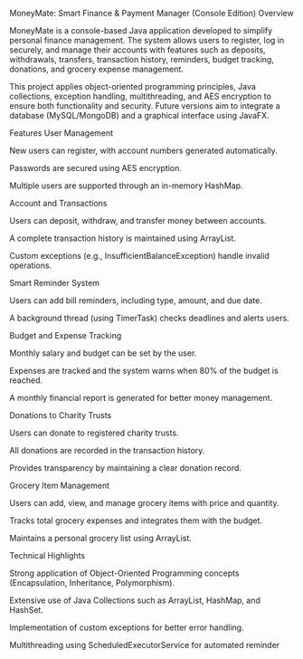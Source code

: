 MoneyMate: Smart Finance & Payment Manager (Console Edition)
Overview

MoneyMate is a console-based Java application developed to simplify personal finance management.
The system allows users to register, log in securely, and manage their accounts with features such as deposits, withdrawals, transfers, transaction history, reminders, budget tracking, donations, and grocery expense management.

This project applies object-oriented programming principles, Java collections, exception handling, multithreading, and AES encryption to ensure both functionality and security. Future versions aim to integrate a database (MySQL/MongoDB) and a graphical interface using JavaFX.

Features
User Management

New users can register, with account numbers generated automatically.

Passwords are secured using AES encryption.

Multiple users are supported through an in-memory HashMap.

Account and Transactions

Users can deposit, withdraw, and transfer money between accounts.

A complete transaction history is maintained using ArrayList<Transaction>.

Custom exceptions (e.g., InsufficientBalanceException) handle invalid operations.

Smart Reminder System

Users can add bill reminders, including type, amount, and due date.

A background thread (using TimerTask) checks deadlines and alerts users.

Budget and Expense Tracking

Monthly salary and budget can be set by the user.

Expenses are tracked and the system warns when 80% of the budget is reached.

A monthly financial report is generated for better money management.

Donations to Charity Trusts

Users can donate to registered charity trusts.

All donations are recorded in the transaction history.

Provides transparency by maintaining a clear donation record.

Grocery Item Management

Users can add, view, and manage grocery items with price and quantity.

Tracks total grocery expenses and integrates them with the budget.

Maintains a personal grocery list using ArrayList<GroceryItem>.

Technical Highlights

Strong application of Object-Oriented Programming concepts (Encapsulation, Inheritance, Polymorphism).

Extensive use of Java Collections such as ArrayList, HashMap, and HashSet.

Implementation of custom exceptions for better error handling.

Multithreading using ScheduledExecutorService for automated reminder
